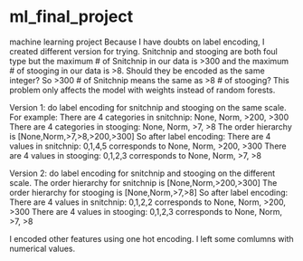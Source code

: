 # ml_final_project
machine learning project
Because I have doubts on label encoding, I created different version for trying. Snitchnip and stooging are both foul type but the maximum # of Snitchnip in our data is >300 and the maximum # of stooging in our data is >8. Should they be encoded as the same integer? So >300 # of Snitchnip means the same as >8 # of stooging? This problem only affects the model with weights instead of random forests. 
 

Version 1: do label encoding for snitchnip and stooging on the same scale.
For example: 
There are 4 categories in snitchnip: None, Norm, >200, >300
There are 4 categories in stooging: None, Norm, >7, >8
The order hierarchy is [None,Norm,>7,>8,>200,>300]
So after label encoding:
There are 4 values in snitchnip: 0,1,4,5 corresponds to None, Norm, >200, >300
There are 4 values in stooging: 0,1,2,3 corresponds to None, Norm, >7, >8

Version 2: do label encoding for snitchnip and stooging on the different scale.
The order hierarchy for snitchnip is [None,Norm,>200,>300]
The order hierarchy for stooging is [None,Norm,>7,>8]
So after label encoding:
There are 4 values in snitchnip: 0,1,2,2 corresponds to None, Norm, >200, >300
There are 4 values in stooging: 0,1,2,3 corresponds to None, Norm, >7, >8

I encoded other features using one hot encoding.
I left some comlumns with numerical values. 








